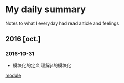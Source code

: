 # My daily summary
Notes to what I everyday had read article and feelings

## 2016 [oct.]

### 2016-10-31
* 模块化的定义 理解js的模块化


[module](oct/31st/module.md)
